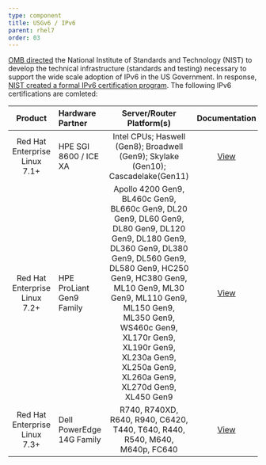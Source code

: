 ```yaml
---
type: component
title: USGv6 / IPv6
parent: rhel7
order: 03
---
```


<!-- Typsetting section begin -->
[OMB directed](https://www.whitehouse.gov/sites/whitehouse.gov/files/omb/assets/egov_docs/transition-to-ipv6.pdf) the National Institute of Standards and Technology (NIST) to develop the technical infrastructure (standards and testing) necessary to support the wide scale adoption of IPv6 in the US Government. In response, [NIST created a formal IPv6 certification program](https://www.nist.gov/programs-projects/usgv6-technical-basis-next-generation-internet). The following IPv6 certifications are comleted:

| Product | Hardware Partner | Server/Router Platform(s) | Documentation |
|:-------:|:-----------------|:-------------------------:|:-------------:|
| Red Hat Enterprise Linux 7.1+ | HPE SGI 8600 / ICE XA | Intel CPUs; Haswell (Gen8); Broadwell (Gen9); Skylake (Gen10); Cascadelake(Gen11)| [View](https://www.iol.unh.edu/registry/usgv6/430/sdoc) |
| Red Hat Enterprise Linux 7.2+ | HPE ProLiant Gen9 Family | Apollo 4200 Gen9, BL460c Gen9, BL660c Gen9, DL20 Gen9, DL60 Gen9, DL80 Gen9, DL120 Gen9, DL180 Gen9, DL360 Gen9, DL380 Gen9, DL560 Gen9, DL580 Gen9, HC250 Gen9, HC380 Gen9, ML10 Gen9, ML30 Gen9, ML110 Gen9, ML150 Gen9, ML350 Gen9, WS460c Gen9, XL170r Gen9, XL190r Gen9, XL230a Gen9, XL250a Gen9, XL260a Gen9, XL270d Gen9, XL450 Gen9 | [View](https://www.iol.unh.edu/registry/usgv6/384/sdoc) |
| Red Hat Enterprise Linux 7.3+ | Dell PowerEdge 14G Family | R740, R740XD, R640, R940, C6420, T440, T640, R440, R540, M640, M640p, FC640 | [View](https://www.iol.unh.edu/registry/usgv6/420/sdoc) |
